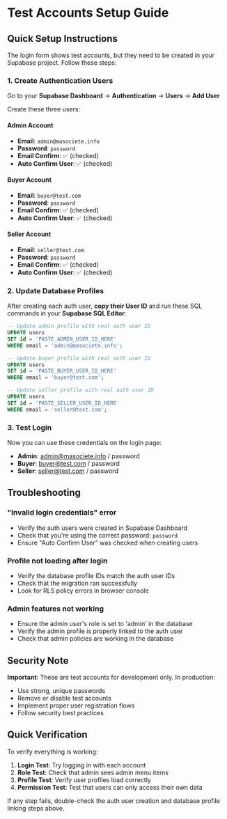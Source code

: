 # Test Accounts Setup Guide

## Quick Setup Instructions

The login form shows test accounts, but they need to be created in your Supabase project. Follow these steps:

### 1. Create Authentication Users

Go to your **Supabase Dashboard** → **Authentication** → **Users** → **Add User**

Create these three users:

#### Admin Account
- **Email**: `admin@masociete.info`
- **Password**: `password`
- **Email Confirm**: ✅ (checked)
- **Auto Confirm User**: ✅ (checked)

#### Buyer Account  
- **Email**: `buyer@test.com`
- **Password**: `password`
- **Email Confirm**: ✅ (checked)
- **Auto Confirm User**: ✅ (checked)

#### Seller Account
- **Email**: `seller@test.com`  
- **Password**: `password`
- **Email Confirm**: ✅ (checked)
- **Auto Confirm User**: ✅ (checked)

### 2. Update Database Profiles

After creating each auth user, **copy their User ID** and run these SQL commands in your **Supabase SQL Editor**:

```sql
-- Update admin profile with real auth user ID
UPDATE users 
SET id = 'PASTE_ADMIN_USER_ID_HERE'
WHERE email = 'admin@masociete.info';

-- Update buyer profile with real auth user ID  
UPDATE users
SET id = 'PASTE_BUYER_USER_ID_HERE'
WHERE email = 'buyer@test.com';

-- Update seller profile with real auth user ID
UPDATE users
SET id = 'PASTE_SELLER_USER_ID_HERE'  
WHERE email = 'seller@test.com';
```

### 3. Test Login

Now you can use these credentials on the login page:

- **Admin**: admin@masociete.info / password
- **Buyer**: buyer@test.com / password  
- **Seller**: seller@test.com / password

## Troubleshooting

### "Invalid login credentials" error
- Verify the auth users were created in Supabase Dashboard
- Check that you're using the correct password: `password`
- Ensure "Auto Confirm User" was checked when creating users

### Profile not loading after login
- Verify the database profile IDs match the auth user IDs
- Check that the migration ran successfully
- Look for RLS policy errors in browser console

### Admin features not working
- Ensure the admin user's role is set to 'admin' in the database
- Verify the admin profile is properly linked to the auth user
- Check that admin policies are working in the database

## Security Note

**Important**: These are test accounts for development only. In production:
- Use strong, unique passwords
- Remove or disable test accounts
- Implement proper user registration flows
- Follow security best practices

## Quick Verification

To verify everything is working:

1. **Login Test**: Try logging in with each account
2. **Role Test**: Check that admin sees admin menu items
3. **Profile Test**: Verify user profiles load correctly
4. **Permission Test**: Test that users can only access their own data

If any step fails, double-check the auth user creation and database profile linking steps above.